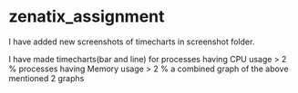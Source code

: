 # zenatix_assignment

I have added new screenshots of timecharts in screenshot folder.

I have made timecharts(bar and line) for 
    processes having CPU usage > 2 % 
    processes having Memory usage > 2 % 
    a combined graph of the above mentioned 2 graphs

